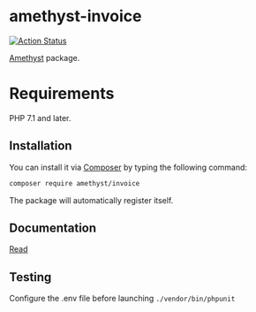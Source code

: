 # amethyst-invoice

[![Action Status](https://github.com/amethyst-php/invoice/workflows/test/badge.svg)](https://github.com/amethyst-php/invoice/actions)

[Amethyst](https://github.com/amethyst-php/amethyst) package.

# Requirements

PHP 7.1 and later.

## Installation

You can install it via [Composer](https://getcomposer.org/) by typing the following command:

```bash
composer require amethyst/invoice
```

The package will automatically register itself.

## Documentation

[Read](docs/index.md)

## Testing

Configure the .env file before launching `./vendor/bin/phpunit`

